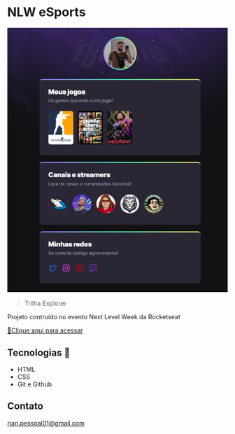 # NLW eSports

![preview](./.github/preview.png)

>Trilha Explorer

Projeto contruído no evento Next Level Week da Rocketseat

[🔗Clique aqui para acessar](https://rianRD0.github.io/nlw-esports-explorer)

##  Tecnologias 🚀

- HTML 
- CSS
- Git e Github

## Contato
rian.pessoal01@gmail.com